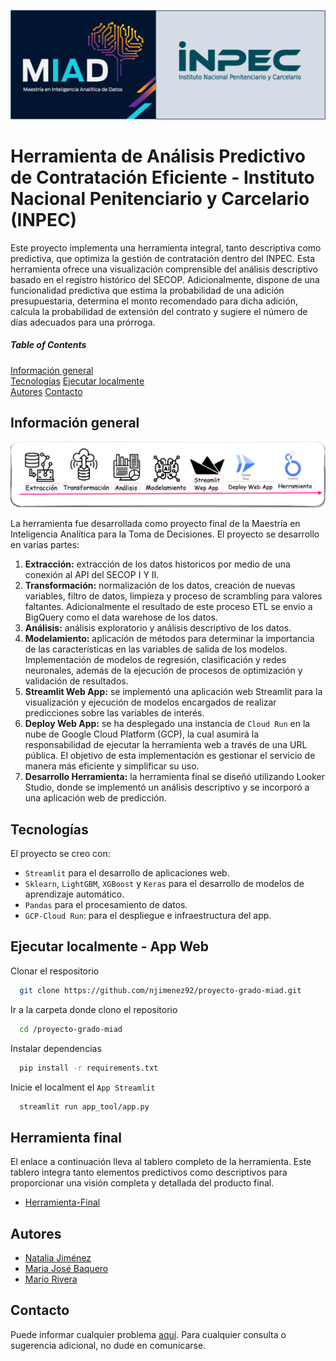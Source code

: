 ![](img/logo_readme.png)

# Herramienta de Análisis Predictivo de Contratación Eficiente - Instituto Nacional Penitenciario y Carcelario (INPEC)


Este proyecto implementa una herramienta integral, tanto descriptiva como predictiva, que optimiza la gestión de contratación dentro del INPEC. Esta herramienta ofrece una visualización comprensible del análisis descriptivo basado en el registro histórico del SECOP. Adicionalmente, dispone de una funcionalidad predictiva que estima la probabilidad de una adición presupuestaria, determina el monto recomendado para dicha adición, calcula la probabilidad de extensión del contrato y sugiere el número de días adecuados para una prórroga.

##### Table of Contents  
[Información general](#informacion_general)  
[Tecnologías](#tecnologias) 
[Ejecutar localmente](#ejecutarlocal)  
[Autores](#contacto) 
[Contacto](#contacto)
   
## Información general
![](img/workflow.png)

La herramienta fue desarrollada como proyecto final de la Maestría en Inteligencia Analítica para la Toma de Decisiones. El proyecto se desarrollo en varias partes: 

1. **Extracción:** extracción de los datos historicos por medio de una conexión al API del SECOP I Y II.
2. **Transformación:** normalización de los datos, creación de nuevas variables, filtro de datos, limpieza y proceso de scrambling para valores faltantes. Adicionalmente el resultado de este proceso ETL se envio a BigQuery como el data warehose de los datos.
3. **Análisis:** análisis exploratorio y  análisis descriptivo de los datos.
4. **Modelamiento:** aplicación de métodos para determinar la importancia de las características en las variables de salida de los modelos. Implementación de modelos de regresión, clasificación y redes neuronales, además de la ejecución de procesos de optimización y validación de resultados.
5. **Streamlit Web App:** se implementó una aplicación web Streamlit para la visualización y ejecución de modelos encargados de realizar predicciones sobre las variables de interés.
6. **Deploy Web App:** se ha desplegado una instancia de ``Cloud Run`` en la nube de Google Cloud Platform (GCP), la cual asumirá la responsabilidad de ejecutar la herramienta web a través de una URL pública. El objetivo de esta implementación es gestionar el servicio de manera más eficiente y simplificar su uso.
7. **Desarrollo Herramienta:** la herramienta final se diseñó utilizando Looker Studio, donde se implementó un análisis descriptivo y se incorporó a una aplicación web de predicción.

## Tecnologías
El proyecto se creo con:

* `Streamlit` para el desarrollo de aplicaciones web.
* `Sklearn`, `LightGBM`, `XGBoost` y `Keras` para el desarrollo de modelos de aprendizaje automático.
* `Pandas` para el procesamiento de datos.
* ``GCP-Cloud Run``: para el despliegue e infraestructura del app.

## Ejecutar localmente - App Web
Clonar el respositorio

```bash
  git clone https://github.com/njimenez92/proyecto-grado-miad.git
```

Ir a la carpeta donde clono el repositorio

```bash
  cd /proyecto-grado-miad
```

Instalar dependencias

```bash
  pip install -r requirements.txt
```

Inicie el localment el `App Streamlit`

```bash
  streamlit run app_tool/app.py
```

## Herramienta final 
El enlace a continuación lleva al tablero completo de la herramienta. Este tablero integra tanto elementos predictivos como descriptivos para proporcionar una visión completa y detallada del producto final.

- [Herramienta-Final](https://lookerstudio.google.com/u/0/reporting/bcc04777-e44e-47cb-95fa-492c884c6b4a/page/4HOOD)

## Autores
- [Natalia Jiménez](https://github.com/njimenez92)
- [Maria José Baquero](https://github.com/majobaqueroj26)
- [Mario Rivera](https://github.com/marioriveravargas)
## Contacto
Puede informar cualquier problema [aquí](https://github.com/njimenez92/proyecto-grado-miad/issues). Para cualquier consulta o sugerencia adicional, no dude en comunicarse.

